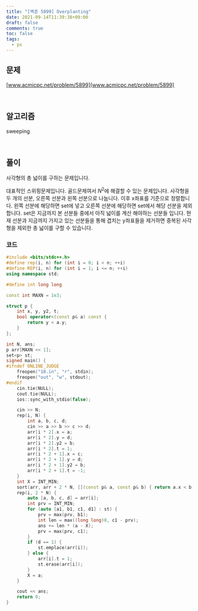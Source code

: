 ```yaml
---
title: "[백준 5899] Overplanting"
date: 2021-09-14T11:39:38+09:00
draft: false
comments: true
toc: false
tags:
  - ps
---
```


## 문제

[www.acmicpc.net/problem/5899](www.acmicpc.net/problem/5899)

<br>

## 알고리즘

sweeping

<br>

## 풀이

사각형의 총 넓이를 구하는 문제입니다.

대표적인 스위핑문제입니다. 골드문제여서 $N^2$에 해결할 수 있는 문제입니다. 사각형을 두 개의 선분, 오른쪽 선분과 왼쪽 선분으로 나눕니다. 이후 x좌표를 기준으로 정렬합니다. 왼쪽 선분에 해당하면 set에 넣고 오른쪽 선분에 해당하면 set에서 해당 선분을 제외합니다. set은 지금까지 본 선분들 중에서 아직 넓이를 계산 해야하는 선분들 입니다. 현재 선분과 지금까지 가지고 있는 선분들을 통해 겹치는 y좌표들을 제거하면 중복된 사각형을 제외한 총 넓이를 구할 수 있습니다.

### 코드

```c++
#include <bits/stdc++.h>
#define rep(i, n) for (int i = 0; i < n; ++i)
#define REP(i, n) for (int i = 1; i <= n; ++i)
using namespace std;

#define int long long

const int MAXN = 1e3;

struct p {
    int x, y, y2, t;
    bool operator<(const p& a) const {
        return y < a.y;
    }
};

int N, ans;
p arr[MAXN << 1];
set<p> st;
signed main() {
#ifndef ONLINE_JUDGE
    freopen("10.in", "r", stdin);
    freopen("out", "w", stdout);
#endif
    cin.tie(NULL);
    cout.tie(NULL);
    ios::sync_with_stdio(false);

    cin >> N;
    rep(i, N) {
        int a, b, c, d;
        cin >> a >> b >> c >> d;
        arr[i * 2].x = a;
        arr[i * 2].y = d;
        arr[i * 2].y2 = b;
        arr[i * 2].t = 1;
        arr[i * 2 + 1].x = c;
        arr[i * 2 + 1].y = d;
        arr[i * 2 + 1].y2 = b;
        arr[i * 2 + 1].t = -1;
    }
    int X = INT_MIN;
    sort(arr, arr + 2 * N, [](const p& a, const p& b) { return a.x < b.x; });
    rep(i, 2 * N) {
        auto [a, b, c, d] = arr[i];
        int prv = INT_MIN;
        for (auto [a1, b1, c1, d1] : st) {
            prv = max(prv, b1);
            int len = max((long long)0, c1 - prv);
            ans += len * (a - X);
            prv = max(prv, c1);
        }
        if (d == 1) {
            st.emplace(arr[i]);
        } else {
            arr[i].t = 1;
            st.erase(arr[i]);
        }
        X = a;
    }

    cout << ans;
    return 0;
}
```
